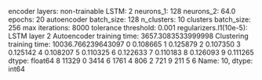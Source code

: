 encoder layers: non-trainable
LSTM: 2
neurons_1: 128
neurons_2: 64.0
epochs: 20
autoencoder batch_size: 128
n_clusters: 10
clusters batch_size: 256
max iterations: 8000
tolerance threshold: 0.001
regularizers.l1(10e-5): LSTM layer 2
Autoencoder training time: 3657.3083533999998
Clustering training time: 10036.766239643097
0    0.108665
1    0.125879
2    0.107350
3    0.125142
4    0.108207
5    0.110325
6    0.122633
7    0.110183
8    0.126093
9    0.111265
dtype: float64
8    11329
0     3414
6     1761
4      806
2      721
9      211
5        6
Name: 10, dtype: int64
